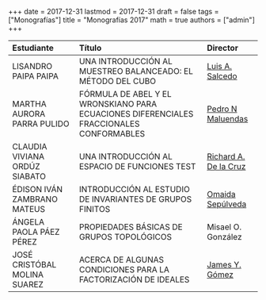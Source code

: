 +++
date      = 2017-12-31
lastmod   = 2017-12-31
draft     = false
tags      = ["Monografías"]
title     = "Monografías 2017"
math      = true
authors = ["admin"]
+++

Estudiante | Título | Director 
:----------| :---------- | :----------
LISANDRO PAIPA PAIPA | UNA INTRODUCCIÓN AL MUESTREO BALANCEADO: EL MÉTODO DEL CUBO | [Luis A. Salcedo](https://matematicas.netlify.app/authors/salcedo-l/)
MARTHA AURORA PARRA PULIDO | FÓRMULA DE ABEL Y EL WRONSKIANO PARA ECUACIONES DIFERENCIALES FRACCIONALES CONFORMABLES| [Pedro N Maluendas](https://matematicas.netlify.app/authors/maluendas-p/)
CLAUDIA VIVIANA ORDÚZ SIABATO | UNA INTRODUCCIÓN AL ESPACIO DE FUNCIONES TEST | [Richard A. De la Cruz](https://matematicas.netlify.app/authors/delacruz-r/)
ÉDISON IVÁN ZAMBRANO MATEUS | INTRODUCCIÓN AL ESTUDIO DE INVARIANTES DE GRUPOS FINITOS| [Omaida Sepúlveda](https://matematicas.netlify.app/authors/sepulveda-o/)
ÁNGELA PAOLA PÁEZ PÉREZ |PROPIEDADES BÁSICAS DE GRUPOS TOPOLÓGICOS| Misael O. González
JOSÉ CRISTÓBAL MOLINA SUAREZ | ACERCA DE ALGUNAS CONDICIONES PARA LA FACTORIZACIÓN DE IDEALES| [James Y. Gómez](https://matematicas.netlify.app/authors/gomez-j/)
